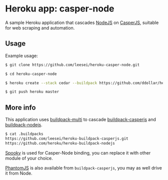 # Heroku app: casper-node

A sample Heroku application that cascades [NodeJS][] on [CasperJS][], suitable for web scraping and automation.

## Usage

Example usage:

```bash
$ git clone https://github.com/leesei/heroku-casper-node.git

$ cd heroku-casper-node

$ heroku create --stack cedar --buildpack https://github.com/ddollar/heroku-buildpack-multi.git

$ git push heroku master
```

## More info

This application uses [buildpack-multi][] to cascade [buildpack-casperjs][] and [buildpack-nodejs][].

```bash
$ cat .buildpacks 
https://github.com/leesei/heroku-buildpack-casperjs.git
https://github.com/heroku/heroku-buildpack-nodejs
```

[Spooky][] is used for Casper-Node binding, you can replace it with other module of your choice.

[PhantomJS][] is also available from `buildpack-casperjs`, you may as well drive it from Node.

[buildpack-casperjs]: https://github.com/leesei/heroku-buildpack-casperjs
[buildpack-multi]: https://github.com/ddollar/heroku-buildpack-multi
[buildpack-nodejs]: https://github.com/heroku/heroku-buildpack-nodejs
[CasperJS]: http://casperjs.org/
[NodeJS]: http://nodejs.org/
[PhantomJS]: http://www.phantomjs.org/
[Spooky]: https://github.com/WaterfallEngineering/SpookyJS
